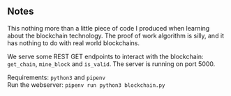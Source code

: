 ## Notes

This nothing more than a little piece of code I produced when learning about the blockchain technology. The proof of work algorithm is silly, and it has nothing to do with real world blockchains.

We serve some REST GET endpoints to interact with the blockchain: `get_chain`, `mine_block` and `is_valid`.
The server is running on port 5000.

Requirements: `python3` and `pipenv`  
Run the webserver: `pipenv run python3 blockchain.py`
